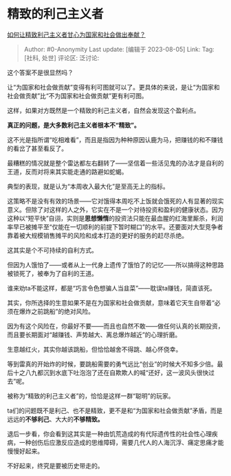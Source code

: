 # 精致的利己主义者
[如何让精致利己主义者甘心为国家和社会做出奉献？](https://www.zhihu.com/question/454866613/answer/2259612618)

> Author: #0-Anonymity
> Last update: [编辑于 2023-08-05]
> Link:
> Tag: [社科, 处世]
> 评论区:
> 泛讨论:

这个答案不是很显然吗？

让“为国家和社会做贡献”变得有利可图就可以了。更具体的来说，是让“为国家和社会做贡献”比“不为国家和社会做贡献”更有利可图。

这样，如果对方既然是一个精致的利己主义者，自然会发现这个盈利点。

**真正的问题，是大多数利己主义者根本不“精致”。**

这不光是指所谓“吃相难看”，而且是指因为种种原因认鹿为马，把赚钱的和不赚钱的看岔了甚至看反了。

最糟糕的情况就是整个雷达都左右翻转了——坚信着一些活见鬼的办法才是自利的王道，反而对将来其实能走通的路避如蛇蝎。

典型的表现，就是认为“本周收入最大化”是至高无上的指标。

这策略不是没有有效的场景——它对饿得本周吃不上饭就会饿死的人有显著的现实意义。但除了对这样的人之外，它实在不是一个对待投资和盈利的健康状态。因为这种以“短平快”自诩，实则是**思想懒惰**的投资法只能在最血腥的红海里厮杀，利润率早已被摊平至“仅能在一切顺利的前提下暂时糊口”的水平。还要面对大型竞争者靠着被大规模销售摊平的风险和成本打造的更好的服务的赶尽杀绝。

这其实是个不可持续的自利方式。

但因为人饿怕了——或者从上一代身上遗传了饿怕了的记忆——所以搞得这种思路被锁死了，被奉为了自利的王道。

谁来劝ta不能这样，都是“巧言令色想骗人当韭菜”——耽误ta赚钱，简直该死。

其实，你所选择的生意如果不是在为国家和社会做贡献，意味着它天生自带着“必须在爆炸之前跳船”的绝对风险。

因为有这个风险在，你最好不要——而且也自然不敢——做任何认真的长期投资，而且要长期面对“越赚钱、声势越大、离总爆炸越近”的心理折磨。

生意越红火，其实你越该跳船，但恰恰越舍不得跳、越心怀侥幸。

等到雷真的开始炸的时候，要跳船需要的勇气远比“创业”的时候大不知多少倍。最后十之八九都沉到水底下吐泡泡了还在自欺欺人的喊“还好，这一波风头很快过去”呢。

被称为“精致的利己主义者”的，恰恰是这样一群“聪明”的玩家。

ta们的问题既不是利己、也不是精致，更不是和“为国家和社会做贡献”矛盾，而是远远的**不够利己**、大大的**不够精致。**

退后一步看，你会看到这其实是一种由饥荒造成的有代际遗传性的社会性心理疾病，一种创伤后应激反应造成的思维障碍，需要几代人的人海沉浮、痛定思痛才能慢慢好起来。

不好起来，终究是要被历史带走的。